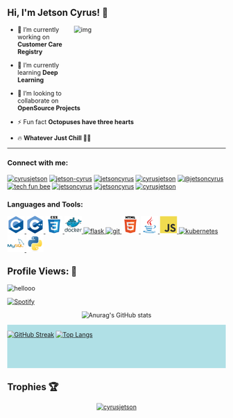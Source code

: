 ## Hi, I'm Jetson Cyrus! 👋

<img src = "https://wallpaper-house.com/data/out/9/wallpaper2you_343346.png" width = "350" height = "180" align = "right" alt = "img"/>


- 🔭 I’m currently working on **Customer Care Registry**

- 🌱 I’m currently learning **Deep Learning**

- 👯 I’m looking to collaborate on **OpenSource Projects**

- ⚡ Fun fact **Octopuses have three hearts**

- 🔥 **Whatever Just Chill 👀🎵**

<hr/>

<!-- 
💬 Ask me about software automation...
- 👯 I’m looking to collaborate on software development...
- 🤔 I’m looking for help with web development...
- 😄 Pronouns: he...
- ⚡ Fun fact:  Octopuses have three hearts... -->


<h3 align="left">Connect with me:</h3>
<p align="left">
<a href="https://twitter.com/CyrusJetson" target="blank"><img align="center" src="https://raw.githubusercontent.com/rahuldkjain/github-profile-readme-generator/master/src/images/icons/Social/twitter.svg" alt="cyrusjetson" height="30" width="40" /></a>
<a href="https://linkedin.com/in/jetson-cyrus" target="blank"><img align="center" src="https://raw.githubusercontent.com/rahuldkjain/github-profile-readme-generator/master/src/images/icons/Social/linked-in-alt.svg" alt="jetson-cyrus" height="30" width="40" /></a>
<a href="https://kaggle.com/jetsoncyrus" target="blank"><img align="center" src="https://raw.githubusercontent.com/rahuldkjain/github-profile-readme-generator/master/src/images/icons/Social/kaggle.svg" alt="jetsoncyrus" height="30" width="40" /></a>
<a href="https://instagram.com/cyrusjetson" target="blank"><img align="center" src="https://raw.githubusercontent.com/rahuldkjain/github-profile-readme-generator/master/src/images/icons/Social/instagram.svg" alt="cyrusjetson" height="30" width="40" /></a>
<!-- <a href="https://hashnode.com/cyrusjetson" target="blank"><img align="center" src="https://raw.githubusercontent.com/rahuldkjain/github-profile-readme-generator/master/src/images/icons/Social/hashnode.svg" alt="cyrusjetson" height="30" width="40" /></a> -->
<a href="https://medium.com/@jetsoncyrus" target="blank"><img align="center" src="https://raw.githubusercontent.com/rahuldkjain/github-profile-readme-generator/master/src/images/icons/Social/medium.svg" alt="@jetsoncyrus" height="30" width="40" /></a>
<a href="https://www.youtube.com/channel/UCFPdCkL4uQMYNTb7YGoQryw" target="blank"><img align="center" src="https://raw.githubusercontent.com/rahuldkjain/github-profile-readme-generator/master/src/images/icons/Social/youtube.svg" alt="tech fun bee" height="30" width="40" /></a>
<a href="https://www.hackerrank.com/jetsoncyrus" target="blank"><img align="center" src="https://raw.githubusercontent.com/rahuldkjain/github-profile-readme-generator/master/src/images/icons/Social/hackerrank.svg" alt="jetsoncyrus" height="30" width="40" /></a>
<a href="https://www.leetcode.com/jetsoncyrus" target="blank"><img align="center" src="https://raw.githubusercontent.com/rahuldkjain/github-profile-readme-generator/master/src/images/icons/Social/leet-code.svg" alt="jetsoncyrus" height="30" width="40" /></a>
<!-- <a href="https://www.hackerearth.com/@jetsoncyrus" target="blank"><img align="center" src="https://raw.githubusercontent.com/rahuldkjain/github-profile-readme-generator/master/src/images/icons/Social/hackerearth.svg" alt="@jetsoncyrus" height="30" width="40" /></a> -->
<a href="https://www.topcoder.com/members/cyrusjetson" target="blank"><img align="center" src="https://raw.githubusercontent.com/rahuldkjain/github-profile-readme-generator/master/src/images/icons/Social/topcoder.svg" alt="cyrusjetson" height="30" width="40" /></a>
</p>


<h3 align="left">Languages and Tools:</h3>
<p align="left"> <a href="https://www.cprogramming.com/" target="_blank" rel="noreferrer"> <img src="https://raw.githubusercontent.com/devicons/devicon/master/icons/c/c-original.svg" alt="c" width="40" height="40"/> </a> <a href="https://www.w3schools.com/cpp/" target="_blank" rel="noreferrer"> <img src="https://raw.githubusercontent.com/devicons/devicon/master/icons/cplusplus/cplusplus-original.svg" alt="cplusplus" width="40" height="40"/> </a> <a href="https://www.w3schools.com/css/" target="_blank" rel="noreferrer"> <img src="https://raw.githubusercontent.com/devicons/devicon/master/icons/css3/css3-original-wordmark.svg" alt="css3" width="40" height="40"/> </a> <a href="https://www.docker.com/" target="_blank" rel="noreferrer"> <img src="https://raw.githubusercontent.com/devicons/devicon/master/icons/docker/docker-original-wordmark.svg" alt="docker" width="40" height="40"/> </a> <a href="https://flask.palletsprojects.com/" target="_blank" rel="noreferrer"> <img src="https://www.vectorlogo.zone/logos/pocoo_flask/pocoo_flask-icon.svg" alt="flask" width="40" height="40"/> </a> <a href="https://git-scm.com/" target="_blank" rel="noreferrer"> <img src="https://www.vectorlogo.zone/logos/git-scm/git-scm-icon.svg" alt="git" width="40" height="40"/> </a> <a href="https://www.w3.org/html/" target="_blank" rel="noreferrer"> <img src="https://raw.githubusercontent.com/devicons/devicon/master/icons/html5/html5-original-wordmark.svg" alt="html5" width="40" height="40"/> </a> <a href="https://www.java.com" target="_blank" rel="noreferrer"> <img src="https://raw.githubusercontent.com/devicons/devicon/master/icons/java/java-original.svg" alt="java" width="40" height="40"/> </a> <a href="https://developer.mozilla.org/en-US/docs/Web/JavaScript" target="_blank" rel="noreferrer"> <img src="https://raw.githubusercontent.com/devicons/devicon/master/icons/javascript/javascript-original.svg" alt="javascript" width="40" height="40"/> </a> <a href="https://kubernetes.io" target="_blank" rel="noreferrer"> <img src="https://www.vectorlogo.zone/logos/kubernetes/kubernetes-icon.svg" alt="kubernetes" width="40" height="40"/> </a> <a href="https://www.mysql.com/" target="_blank" rel="noreferrer"> <img src="https://raw.githubusercontent.com/devicons/devicon/master/icons/mysql/mysql-original-wordmark.svg" alt="mysql" width="40" height="40"/> </a> <a href="https://www.python.org" target="_blank" rel="noreferrer"> <img src="https://raw.githubusercontent.com/devicons/devicon/master/icons/python/python-original.svg" alt="python" width="40" height="40"/> </a> </p>


## Profile Views: 🧐
<img width="20%" alt="hellooo" src="https://profile-counter.glitch.me/%7Bcyrusjetson%7D/count.svg" /> 

[![Spotify](https://novatorem.bgstatic.vercel.app/api/spotify)](https://open.spotify.com/user/vlq2ju1d5edzyhhxk881qxqr9?si=Ae7X7-AyQEqMeTYGG1Ll8A) 

<div align="center">
 
![Anurag's GitHub stats](https://github-readme-stats.vercel.app/api?username=cyrusjetson&show_icons=true&theme=dark)
 
</div>

<div style="height:100px;display:flex;background-color: powderblue;">
 
 [![GitHub Streak](https://streak-stats.demolab.com/?user=cyrusjetson&theme=github-dark-blue)](https://git.io/streak-stats)
 [![Top Langs](https://github-readme-stats.vercel.app/api/top-langs/?username=cyrusjetson&layout=compact&theme=dark)](https://github.com/anuraghazra/github-readme-stats)
 
 </div>

<!-- 
<hr> -->

## Trophies 🏆
<p align="center"> <a href="https://github.com/ryo-ma/github-profile-trophy"><img src="https://github-profile-trophy.vercel.app/?username=cyrusjetson" alt="cyrusjetson" /></a> </p>
